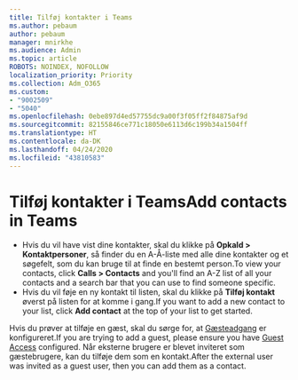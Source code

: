 ```yaml
---
title: Tilføj kontakter i Teams
ms.author: pebaum
author: pebaum
manager: mnirkhe
ms.audience: Admin
ms.topic: article
ROBOTS: NOINDEX, NOFOLLOW
localization_priority: Priority
ms.collection: Adm_O365
ms.custom:
- "9002509"
- "5040"
ms.openlocfilehash: 0ebe897d4ed57755dc9a00f3f05ff2f84875af9d
ms.sourcegitcommit: 82155846ce771c18050e6113d6c199b34a1504ff
ms.translationtype: HT
ms.contentlocale: da-DK
ms.lasthandoff: 04/24/2020
ms.locfileid: "43810583"
---
```

# <a name="add-contacts-in-teams"></a><span data-ttu-id="3ed2c-102">Tilføj kontakter i Teams</span><span class="sxs-lookup"><span data-stu-id="3ed2c-102">Add contacts in Teams</span></span>

- <span data-ttu-id="3ed2c-103">Hvis du vil have vist dine kontakter, skal du klikke på **Opkald > Kontaktpersoner**, så finder du en A-Å-liste med alle dine kontakter og et søgefelt, som du kan bruge til at finde en bestemt person.</span><span class="sxs-lookup"><span data-stu-id="3ed2c-103">To view your contacts, click **Calls > Contacts** and you'll find an A-Z list of all your contacts and a search bar that you can use to find someone specific.</span></span> 
- <span data-ttu-id="3ed2c-104">Hvis du vil føje en ny kontakt til listen, skal du klikke på **Tilføj kontakt** øverst på listen for at komme i gang.</span><span class="sxs-lookup"><span data-stu-id="3ed2c-104">If you want to add a new contact to your list, click **Add contact** at the top of your list to get started.</span></span>

<span data-ttu-id="3ed2c-105">Hvis du prøver at tilføje en gæst, skal du sørge for, at [Gæsteadgang](https://docs.microsoft.com/microsoftteams/set-up-guests) er konfigureret.</span><span class="sxs-lookup"><span data-stu-id="3ed2c-105">If you are trying to add a guest, please ensure you have [Guest Access](https://docs.microsoft.com/microsoftteams/set-up-guests) configured.</span></span> <span data-ttu-id="3ed2c-106">Når eksterne brugere er blevet inviteret som gæstebrugere, kan du tilføje dem som en kontakt.</span><span class="sxs-lookup"><span data-stu-id="3ed2c-106">After the external user was invited as a guest user, then you can add them as a contact.</span></span>
